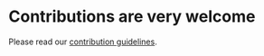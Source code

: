 # Contributions are very welcome

Please read our [contribution guidelines](https://docs.esmvaltool.org/en/latest/community/introduction.html).
